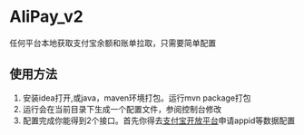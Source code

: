 # AliPay_v2
任何平台本地获取支付宝余额和账单拉取，只需要简单配置  

## 使用方法
1. 安装idea打开,或java，maven环境打包。运行mvn package打包
2. 运行会在当前目录下生成一个配置文件，参阅控制台修改
3. 配置完成你能得到2个接口。首先你得去[支付宝开放平台](https://open.alipay.com)申请appid等数据配置
